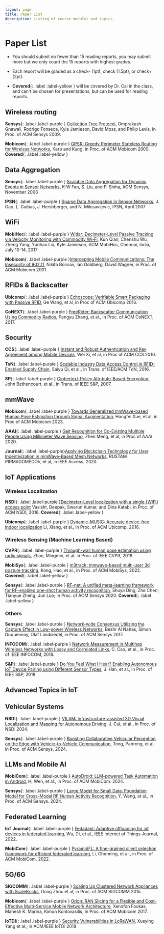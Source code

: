 ```yaml
---
layout: page
title: Paper List
description: Listing of course modules and topics.
---
```


# Paper List

- You should submit no fewer than 15 reading reports, you may submit more but we only count the 15 reports with highest grades. 

- Each report will be graded as a check- (1pt), check (1.5pt), or check+ (2pt).

- **Covered**{: .label .label-yellow } will be covered by Dr. Cai in the class, and can't be chosen for presentations, but can be used for reading reports.  



## Wireless routing 

**Sensys**{: .label .label-purple } [Collection Tree Protocol](https://drive.google.com/file/d/1lE4w6TdNJOU7_-0ZMznsa47vE2zaN5sx/view?usp=sharing), Omprakash Gnawali, Rodrigo Fonseca, Kyle Jamieson, David Moss, and Philip Levis, in Proc. of ACM Sensys 2009.

**Mobicom**{: .label .label-purple }  [GPSR: Greedy Perimeter Stateless Routing for Wireless Networks](https://www.eecs.harvard.edu/~htk/publication/2000-mobi-karp-kung.pdf), Karp and Kung, in Proc. of ACM Mobicom 2000.  **Covered**{: .label .label-yellow }

 

## Data Aggregation  

**Sensys**{: .label .label-purple } [Scalable Data Aggregation for Dynamic Events in Sensor Networks](https://drive.google.com/file/d/1ZhH-5I9IsiX5wJl6MjOyuMRAUMGuD0iw/view?usp=sharing), K-W Fan, S. Liu, and P. Sinha, ACM Sensys, November 2006

**IPSN**{: .label .label-purple } [Sparse Data Aggregation in Sensor Networks](https://drive.google.com/file/d/114F6QUKstoG6W5eXzqs_YrWYKQE1FOL-/view?usp=sharing), J. Gao, L. Guibas, J. Hershberger, and N. Milosavijevic, IPSN, April 2007

 

## WiFi

**MobiHoc**{: .label .label-purple } [Widar: Decimeter-Level Passive Tracking via Velocity Monitoring with Commodity Wi-Fi](https://drive.google.com/file/d/1pCOGpqtsajq-1Pv4WXFqe2dCgCgq6H2V/view?usp=sharing), Kun Qian, Chenshu Wu, Zheng Yang, Yunhao Liu, Kyle Jamieson, ACM MobiHoc, Chennai, India, July 10-14, 2017

**Mobicom**{: .label .label-purple }[Intercepting Mobile Communications: The Insecurity of 802.11](https://drive.google.com/file/d/19LpXAhdIDWHFyGJtq7q5gx1brXcfFgj_/view?usp=sharing), Nikita Borisov, Ian Goldberg, David Wagner, in Proc. of ACM Mobicom 2001. 



## RFIDs & Backscatter

**Ubicomp**{: .label .label-purple } [Echoscope: Verifiable Smart Packaging with Passive RFID](https://drive.google.com/file/d/1zeQ8Eo7w4OpRLlOmoDawe37ZkLGztws5/view?usp=sharing), Ge Wang, et al, in Proc of ACM Ubicomp 2016.

**CoNEXT**{: .label .label-purple } [FreeRider: Backscatter Communication Using Commodity Radios](https://dl.acm.org/doi/10.1145/3143361.3143374), Pengyu Zhang, et al., in Proc. of ACM CoNEXT, 2017.


## Security 

**CCS**{: .label .label-purple } [Instant and Robust Authentication and Key Agreement among Mobile Devices](https://dl.acm.org/doi/10.1145/2976749.2978298), Wei Xi, et al, in Proc of ACM CCS 2016.

**ToN**{: .label .label-purple } [Scalable Industry Data Access Control in RFID-Enabled Supply Chain](https://ieeexplore.ieee.org/document/7442163), Saiyu Qi, et al., in Trans. of IEEE/ACM ToN, 2016.

**SP**{: .label .label-purple } [Ciphertext-Policy Attribute-Based Encryption](https://ieeexplore.ieee.org/document/4223236), John Bethencourt, et al., in Trans. of IEEE S&P, 2007.


## mmWave  

**Mobicom**{: .label .label-purple } [Towards Generalized mmWave-based Human Pose
Estimation through Signal Augmentation](https://dl.acm.org/doi/10.1145/3570361.3613302), Hongfei Xue, et al, in Proc of ACM Mobicom 2023.

**AAAI**{: .label .label-purple } [Gait Recognition for Co-Existing Multiple People Using Millimeter Wave Sensing](https://ojs.aaai.org/index.php/AAAI/article/view/5430), Zhen Meng, et al, in Proc of AAAI 2020.

**Journal**{: .label .label-purple}[Applying Blockchain Technology for User Incentivization in mmWave-Based Mesh Networks](https://ieeexplore.ieee.org/stamp/stamp.jsp?tp=&arnumber=9026789), RUSTAM PIRMAGOMEDOV, et al, in IEEE Access, 2020. 


## IoT Applications

### Wireless Localization

**NSDI**{: .label .label-purple }[Decimeter-Level localization with a single {WiFi} access point](https://www.usenix.org/system/files/conference/nsdi16/nsdi16-paper-vasisht.pdf)  Vasisht, Deepak, Swarun Kumar, and Dina Katabi, in Proc. of ACM NSDI, 2016.  **Covered**{: .label .label-yellow }

**Ubicomp**{: .label .label-purple } [Dynamic-MUSIC: Accurate device-free indoor localization](https://ink.library.smu.edu.sg/cgi/viewcontent.cgi?article=4391&context=sis_research)  Li, Xiang, et al., in Proc. of ACM Ubicomp, 2016.


### Wireless Sensing (Machine Learning Based)

**CVPR**{: .label .label-purple } [Through-wall human pose estimation using radio signals](https://people.csail.mit.edu/mingmin/papers/rfpose-cvpr-zhao.pdf), Zhao, Mingmin, et al. in Proc. of IEEE CVPR, 2018.

**MobiSys**{: .label .label-purple } [m3track: mmwave-based multi-user 3d posture tracking](https://dl.acm.org/doi/pdf/10.1145/3498361.3538926), Kong, Hao, et al., in Proc. of ACM MobiSys, 2022. **Covered**{: .label .label-yellow }

**Sensys**{: .label .label-purple } [RF-net: A unified meta-learning framework for RF-enabled one-shot human activity recognition](https://dl.acm.org/doi/pdf/10.1145/3384419.3430735), Shuya Ding; Zhe Chen; Tianyue Zheng; Jun Luo; in Proc. of ACM Sensys 2020. **Covered**{: .label .label-yellow }


### Others

**Sensys**{: .label .label-purple } [Network-wide Consensus Utilizing the Capture Effect in Low-power Wireless Networks](https://drive.google.com/file/d/1amSaLtoyBRFr2D_ak9H2ckGPXtQ9C1Gp/view?usp=sharing), Beshr Al Nahas, Simon Duquennoy, Olaf Landsiedel, in Proc. of ACM Sensys 2017. 

**INFOCOM**{: .label .label-purple } [Network Measurement in Multihop Wireless Networks with Lossy and Correlated Links](https://drive.google.com/file/d/1HKD3HeT0CnQd6pIhmS71RFNxjxRAfBKr/view?usp=sharing), C. Cao, et al., in Proc. of IEEE INFOCOM, 2018.

**S&P**{: .label .label-purple } [Do You Feel What I Hear? Enabling Autonomous IoT Device Pairing using Different Sensor Types](https://drive.google.com/file/d/1e2dvjO-2oiW-spTknJOkkew2oDkjGu-8/view?usp=sharing), J. Han, et al., in Proc. of IEEE S&P, 2018.


## Advanced Topics in IoT

## Vehicular Systems

**NSDI**{: .label .label-purple } [VILAM: Infrastructure-assisted 3D Visual Localization and Mapping for Autonomous Driving](https://drive.google.com/file/d/1ams097St7vz8yiBtieiklWbmASpe7Mgx/view?usp=sharing), J. Cui, et al., in Proc. of NSDI 2024. 

**Sensys**{: .label .label-purple } [Boosting Collaborative Vehicular Perception on the Edge with Vehicle-to-Vehicle Communication](https://drive.google.com/file/d/1ue95cTMNF7dJpo37N-hRJ8ox3RX4Z7me/view?usp=sharing), Tong, Panrong, et al, in Proc. of ACM Sensys, 2024.

## LLMs and Mobile AI

**MobiCom**{: .label .label-purple } [AutoDroid: LLM-powered Task Automation in Android](https://drive.google.com/file/d/1bkkWn07pDRRp16IHfxA5xnV8zdTd390g/view?usp=sharing), H, Wen, et al., in  Proc. of ACM MobiCom. 2024.

**Sensys**{: .label .label-purple } [Large Model for Small Data: Foundation Model for Cross-Modal RF Human Activity Recognition](https://drive.google.com/file/d/1p97kVL2VI2D3uucQ4hA9PyM-6jskRroX/view?usp=sharing), Y, Weng, et al., in  Proc. of ACM Sensys. 2024.

## Federated Learning 

**IoT Journal**{: .label .label-purple } [Fedadapt: Adaptive offloading for iot devices in federated learning](https://ieeexplore.ieee.org/abstract/document/9778210?casa_token=ZCX7-HS6wWUAAAAA:sZ_VrV4oJPGtyXSL6_g2S5znhMkaXZrR4WPOmfkUyazWM-GU1R7Nga5n7BrTokmdFFwmjpZn), Wu, Di, et al., IEEE Internet of Things Journal, 2022.

**MobiCom**{: .label .label-purple } [PyramidFL: A fine-grained client selection framework for efficient federated learning](https://cse.msu.edu/~caozc/papers/mobicom22-li.pdf), Li, Chenning, et al., in  Proc. of ACM MobiCom. 2022.

## 5G/6G

**SIGCOMM**{: .label .label-purple } [Scaling Up Clustered Network Appliances with ScaleBricks](https://drive.google.com/file/d/1q6NsKt1iaOqyxomuVENsZK_UUka5F52b/view?usp=sharing), Dong Zhou et al, in  Proc. of ACM SIGCOMM 2015. 

**Mobicom**{: .label .label-purple } [Orion: RAN Slicing for a Flexible and Cost-Effective Multi-Service Mobile Network Architecture](https://drive.google.com/file/d/19Eplxk3UF7W9lS40yX7ke5wpOa6E0VUG/view?usp=sharing), Xenofon Foukas, Mahesh K. Marina, Kimon Kontovasilis, in Proc. of ACM Mobicom 2017. 

**IoTDI**{: .label .label-purple } [Security Vulnerabilities in LoRaWAN](https://drive.google.com/file/d/1GI0Wsg8RO7HrpW4084WgyjKpWJm04-fo/view?usp=sharing), Xueying Yang et al., in ACM/IEEE IoTDI 2018
